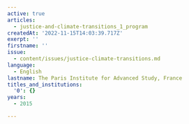 ```yaml
---
active: true
articles:
  - justice-and-climate-transitions_1_program
createdAt: '2022-11-15T14:03:39.717Z'
exerpt: ''
firstname: ''
issue:
  - content/issues/justice-climate-transitions.md
language:
  - English
lastname: The Paris Institute for Advanced Study, France
titles_and_institutions:
  '0': {}
years:
  - 2015

---
```

